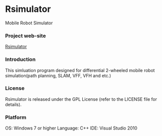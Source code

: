Rsimulator
==========

Mobile Robot Simulator

### Project web-site

[Rsimulator](http://refopen.blogspot.com/)

### Introduction

This simluation program designed for differential 2-wheeled mobile robot simulation(path planning, SLAM, VFF, VFH and etc.)

### License

Rsimulator is released under the GPL License (refer to the LICENSE file for details).

### Platform

OS: Windows 7 or higher
Language: C++
IDE: Visual Studio 2010

